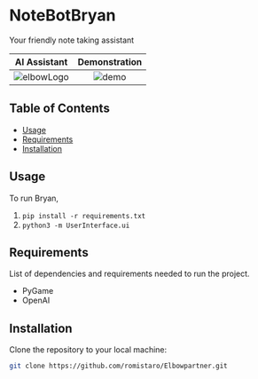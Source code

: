 # NoteBotBryan

Your friendly note taking assistant

AI Assistant             |  Demonstration
:-------------------------:|:-------------------------:
![elbowLogo](https://github.com/romistaro/Elbowpartner/assets/62809012/03ce17da-8cae-4389-ad9e-a072bedd28d6)  |  ![demo](https://www.youtube.com/watch?v=8hF-ixgiBPQ)

## Table of Contents

- [Usage](#usage)
- [Requirements](#requirements)
- [Installation](#installation)

## Usage

To run Bryan,
1. `pip install -r requirements.txt`
2. `python3 -m UserInterface.ui`

## Requirements

List of dependencies and requirements needed to run the project.

- PyGame
- OpenAI

## Installation

Clone the repository to your local machine:

```bash
git clone https://github.com/romistaro/Elbowpartner.git
```
